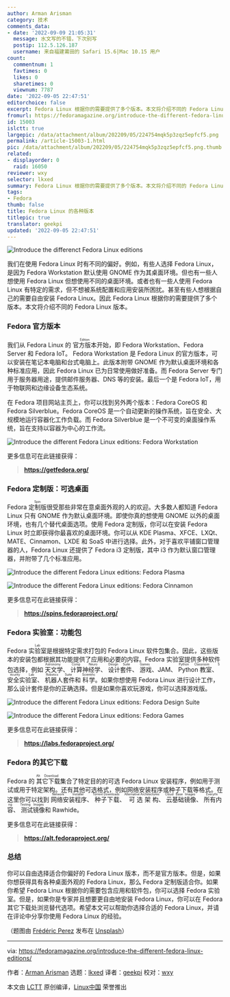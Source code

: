 ```yaml
---
author: Arman Arisman
category: 技术
comments_data:
- date: '2022-09-09 21:05:31'
  message: 水文写的不错，下次别写
  postip: 112.5.126.187
  username: 来自福建莆田的 Safari 15.6|Mac 10.15 用户
count:
  commentnum: 1
  favtimes: 0
  likes: 0
  sharetimes: 0
  viewnum: 7787
date: '2022-09-05 22:47:51'
editorchoice: false
excerpt: Fedora Linux 根据你的需要提供了多个版本。本文将介绍不同的 Fedora Linux 版本。
fromurl: https://fedoramagazine.org/introduce-the-different-fedora-linux-editions/
id: 15003
islctt: true
largepic: /data/attachment/album/202209/05/224754mqk5p3zqz5epfcf5.png
permalink: /article-15003-1.html
pic: /data/attachment/album/202209/05/224754mqk5p3zqz5epfcf5.png.thumb.jpg
related:
- displayorder: 0
  raid: 16050
reviewer: wxy
selector: lkxed
summary: Fedora Linux 根据你的需要提供了多个版本。本文将介绍不同的 Fedora Linux 版本。
tags:
- Fedora
thumb: false
title: Fedora Linux 的各种版本
titlepic: true
translator: geekpi
updated: '2022-09-05 22:47:51'
---
```


![Introduce the differenct Fedora Linux editions](/data/attachment/album/202209/05/224754mqk5p3zqz5epfcf5.png)


我们在使用 Fedora Linux 时有不同的偏好。例如，有些人选择 Fedora Linux，是因为 Fedora Workstation 默认使用 GNOME 作为其桌面环境。但也有一些人想使用 Fedora Linux 但想使用不同的桌面环境。或者也有一些人使用 Fedora Linux 有特定的需求，但不想被系统配置和应用安装所困扰。甚至有些人想根据自己的需要自由安装 Fedora Linux。因此 Fedora Linux 根据你的需要提供了多个版本。本文将介绍不同的 Fedora Linux 版本。


### Fedora 官方版本


我们从 Fedora Linux 的 <ruby> 官方版本 <rt>  Edition </rt></ruby> 开始，即 Fedora Workstation、Fedora Server 和 Fedora IoT。 Fedora Workstation 是 Fedora Linux 的官方版本，可以安装在笔记本电脑和台式电脑上。此版本附带 GNOME 作为默认桌面环境和各种标准应用，因此 Fedora Linux 已为日常使用做好准备。而 Fedora Server 专门用于服务器用途，提供邮件服务器、DNS 等的安装。最后一个是 Fedora IoT，用于物联网和边缘设备生态系统。


在 Fedora 项目网站主页上，你可以找到另外两个版本：Fedora CoreOS 和 Fedora Silverblue。Fedora CoreOS 是一个自动更新的操作系统，旨在安全、大规模地运行容器化工作负载。而 Fedora Silverblue 是一个不可变的桌面操作系统，旨在支持以容器为中心的工作流。


![Introduce the different Fedora Linux editions: Fedora Workstation](/data/attachment/album/202209/05/224754l8v9xfez6rrrrfto.png)


更多信息可在此链接获得：



> 
> **<https://getfedora.org/>**
> 
> 
> 


### Fedora 定制版：可选桌面


Fedora <ruby> 定制版 <rt>  Spin </rt></ruby> 很受那些非常在意桌面外观的人的欢迎。大多数人都知道 Fedora Linux 只有 GNOME 作为默认桌面环境。即使你真的想使用 GNOME 以外的桌面环境，也有几个替代桌面选项。使用 Fedora 定制版，你可以在安装 Fedora Linux 时立即获得你最喜欢的桌面环境。你可以从 KDE Plasma、XFCE、LXQt、MATE、Cinnamon、LXDE 和 SoaS 中进行选择。此外，对于喜欢平铺窗口管理器的人，Fedora Linux 还提供了 Fedora i3 定制版，其中 i3 作为默认窗口管理器，并附带了几个标准应用。


![Introduce the different Fedora Linux editions: Fedora Plasma](/data/attachment/album/202209/05/224755igvga5gg856rxgm6.jpg)


![Introduce the different Fedora Linux editions: Fedora Cinnamon](/data/attachment/album/202209/05/224755mz7jv5jiaoajilox.jpg)


更多信息可在此链接获得：



> 
> **<https://spins.fedoraproject.org/>**
> 
> 
> 


### Fedora 实验室：功能包


Fedora <ruby> 实验室 <rt>  Lab </rt></ruby> 是根据特定需求打包的 Fedora Linux 软件包集合。因此，这些版本的安装包都根据其功能提供了应用和必要的内容。Fedora 实验室提供多种软件包选择，例如<ruby> 天文学 <rt>  Astronomy </rt></ruby>、<ruby> 计算神经学 <rt>  Comp Neuro </rt></ruby>、<ruby> 设计套件 <rt>  Design Suite </rt></ruby>、<ruby> 游戏 <rt>  Games </rt></ruby>、JAM、<ruby> Python 教室 <rt>  Python Classroom </rt></ruby>、<ruby> 安全实验室 <rt>  Security Lab </rt></ruby>、<ruby> 机器人套件 <rt>  Robotics Suite </rt></ruby> 和 <ruby> 科学 <rt>  Scientific </rt></ruby>。如果你想使用 Fedora Linux 进行设计工作，那么设计套件是你的正确选择。但是如果你喜欢玩游戏，你可以选择游戏版。


![Introduce the different Fedora Linux editions: Fedora Design Suite](/data/attachment/album/202209/05/224756eil0par6lxarir1j.png)


![Introduce the different Fedora Linux editions: Fedora Games](/data/attachment/album/202209/05/224757o2ep8s7dzp7sqhhs.png)


更多信息可在此链接获得：



> 
> **<https://labs.fedoraproject.org/>**
> 
> 
> 


### Fedora 的其它下载


Fedora 的<ruby> 其它下载 <rt>  Alt Download </rt></ruby> 集合了特定目的的可选 Fedora Linux 安装程序，例如用于测试或用于特定架构。还有其他可选格式，例如网络安装程序或种子下载等格式。在这里你可以找到<ruby> 网络安装程序 <rt>  Network Installer </rt></ruby>、<ruby> 种子下载 <rt>  Torrent Downloads </rt></ruby>、<ruby> 可选架构 <rt>  Alternative Architectures </rt></ruby>、<ruby> 云基础镜像 <rt>  Cloud Base Images </rt></ruby>、<ruby> 所有内容 <rt>  Everything </rt></ruby>、<ruby> 测试镜像 <rt>  Testing Images </rt></ruby> 和 Rawhide。


更多信息可在此链接获得：



> 
> **<https://alt.fedoraproject.org/>**
> 
> 
> 


### 总结


你可以自由选择适合你偏好的 Fedora Linux 版本，而不是官方版本。但是，如果你想获得具有各种桌面外观的 Fedora Linux，那么 Fedora 定制版适合你。如果你希望 Fedora Linux 根据你的需要包含应用和软件包，你可以选择 Fedora 实验室。但是，如果你是专家并且想要更自由地安装 Fedora Linux，你可以在 Fedora 其它下载处浏览替代选项。希望本文可以帮助你选择合适的 Fedora Linux，并请在评论中分享你使用 Fedora Linux 的经验。


（题图由 [Frédéric Perez](https://unsplash.com/@fredericp?utm_source=unsplash&utm_medium=referral&utm_content=creditCopyText) 发布在 [Unsplash](https://unsplash.com/s/photos/blue-abstract?utm_source=unsplash&utm_medium=referral&utm_content=creditCopyText)）




---


via: <https://fedoramagazine.org/introduce-the-different-fedora-linux-editions/>


作者：[Arman Arisman](https://fedoramagazine.org/author/armanwu/) 选题：[lkxed](https://github.com/lkxed) 译者：[geekpi](https://github.com/geekpi) 校对：[wxy](https://github.com/wxy)


本文由 [LCTT](https://github.com/LCTT/TranslateProject) 原创编译，[Linux中国](https://linux.cn/) 荣誉推出
